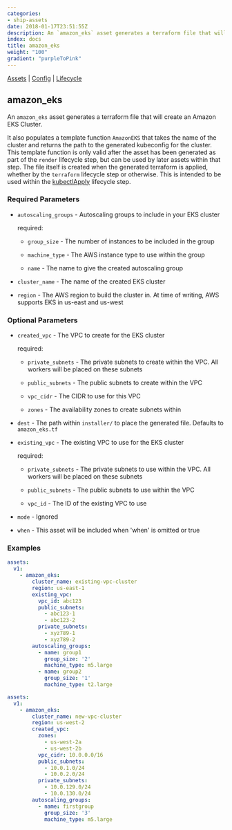 ```yaml
---
categories:
- ship-assets
date: 2018-01-17T23:51:55Z
description: An `amazon_eks` asset generates a terraform file that will create an Amazon EKS Cluster.
index: docs
title: amazon_eks
weight: "100"
gradient: "purpleToPink"
---
```


[Assets](/api/ship-assets/overview) | [Config](/api/ship-config/overview) | [Lifecycle](/api/ship-lifecycle/overview)

## amazon_eks

An `amazon_eks` asset generates a terraform file that will create an Amazon EKS Cluster.

It also populates a template function `AmazonEKS` that takes the name of the cluster and returns the path to the generated kubeconfig for the cluster. This template function is only valid after the asset has been generated as part of the `render` lifecycle step, but can be used by later assets within that step. The file itself is created when the generated terraform is applied, whether by the `terraform` lifecycle step or otherwise. This is intended to be used within the [kubectlApply](/api/ship-lifecycle/kubectlapply/) lifecycle step.



### Required Parameters


- `autoscaling_groups` - Autoscaling groups to include in your EKS cluster

    required:

  - `group_size` - The number of instances to be included in the group

  - `machine_type` - The AWS instance type to use within the group

  - `name` - The name to give the created autoscaling group


- `cluster_name` - The name of the created EKS cluster


- `region` - The AWS region to build the cluster in. At time of writing, AWS supports EKS in us-east and us-west



### Optional Parameters


- `created_vpc` - The VPC to create for the EKS cluster

    required:

  - `private_subnets` - The private subnets to create within the VPC. All workers will be placed on these subnets

  - `public_subnets` - The public subnets to create within the VPC

  - `vpc_cidr` - The CIDR to use for this VPC

  - `zones` - The availability zones to create subnets within


- `dest` - The path within `installer/` to place the generated file. Defaults to `amazon_eks.tf`


- `existing_vpc` - The existing VPC to use for the EKS cluster

    required:

  - `private_subnets` - The private subnets to use within the VPC. All workers will be placed on these subnets

  - `public_subnets` - The public subnets to use within the VPC

  - `vpc_id` - The ID of the existing VPC to use


- `mode` - Ignored


- `when` - This asset will be included when 'when' is omitted or true


### Examples

```yaml
assets:
  v1:
    - amazon_eks:
        cluster_name: existing-vpc-cluster
        region: us-east-1
        existing_vpc:
          vpc_id: abc123
          public_subnets:
            - abc123-1
            - abc123-2
          private_subnets:
            - xyz789-1
            - xyz789-2
        autoscaling_groups:
          - name: group1
            group_size: '2'
            machine_type: m5.large
          - name: group2
            group_size: '1'
            machine_type: t2.large
```

```yaml
assets:
  v1:
    - amazon_eks:
        cluster_name: new-vpc-cluster
        region: us-west-2
        created_vpc:
          zones:
            - us-west-2a
            - us-west-2b
          vpc_cidr: 10.0.0.0/16
          public_subnets:
            - 10.0.1.0/24
            - 10.0.2.0/24
          private_subnets:
            - 10.0.129.0/24
            - 10.0.130.0/24
        autoscaling_groups:
          - name: firstgroup
            group_size: '3'
            machine_type: m5.large
```
